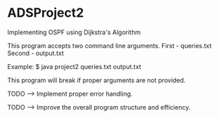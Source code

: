 ADSProject2
===========

Implementing OSPF using Dijkstra's Algorithm

This program accepts two command line arguments.
First - queries.txt
Second - output.txt

Example: $ java project2 queries.txt output.txt

This program will break if proper arguments are not provided.



TODO --> Implement proper error handling.

TODO --> Improve the overall program structure and efficiency.
